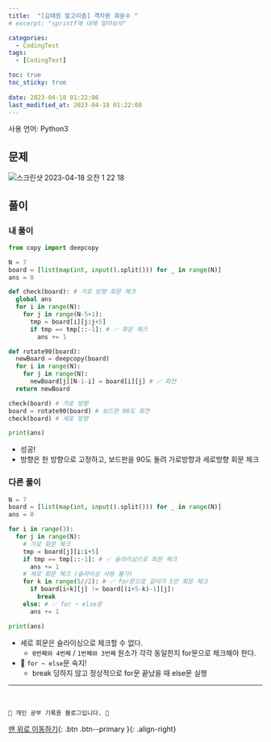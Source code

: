 ```yaml
---
title:  "[김태원 알고리즘] 격자판 회문수 "
# excerpt: "sprintf에 대해 알아보자"

categories:
  - CodingTest
tags:
  - [CodingTest]

toc: true
toc_sticky: true
 
date: 2023-04-18 01:22:06
last_modified_at: 2023-04-18 01:22:08
---
```


사용 언어: Python3

## 문제
![스크린샷 2023-04-18 오전 1 22 18](https://user-images.githubusercontent.com/59405576/232549137-c5481d45-46fc-4195-9979-c849da57e64d.png)

## 풀이
### 내 풀이
```py
from copy import deepcopy

N = 7
board = [list(map(int, input().split())) for _ in range(N)]
ans = 0

def check(board): # 가로 방향 회문 체크
  global ans
  for i in range(N):
    for j in range(N-5+1):
      tmp = board[i][j:j+5]
      if tmp == tmp[::-1]: # ✅ 회문 체크
        ans += 1

def rotate90(board):
  newBoard = deepcopy(board)
  for i in range(N):
    for j in range(N):
      newBoard[j][N-1-i] = board[i][j] # ✅ 회전
  return newBoard

check(board) # 가로 방향
board = rotate90(board) # 보드판 90도 회전
check(board) # 세로 방향

print(ans)

```
- 성공!
- 방향은 한 방향으로 고정하고, 보드판을 90도 돌려 가로방향과 세로방향 회문 체크

### 다른 풀이
```py
N = 7
board = [list(map(int, input().split())) for _ in range(N)]
ans = 0

for i in range(3):
  for j in range(N):
    # 가로 회문 체크
    tmp = board[j][i:i+5]
    if tmp == tmp[::-1]: # ✅ 슬라이싱으로 회문 체크
      ans += 1
    # 세로 회문 체크 (슬라이싱 사용 불가)
    for k in range(5//2): # ✅ for문으로 길이가 5인 회문 체크
      if board[i+k][j] != board[(i+5-k)-1][j]:
        break
    else: # ✅ for ~ else문
      ans += 1

print(ans)
```
- 세로 회문은 슬라이싱으로 체크할 수 없다.
  - `0번째와 4번째` / `1번째와 3번째` 원소가 각각 동일한지 for문으로 체크해야 한다.
- 🌟 `for ~ else`문 숙지!
  - break 당하지 않고 정상적으로 for문 끝났을 때 else문 실행










***
<br>


    💛 개인 공부 기록용 블로그입니다. 👻

[맨 위로 이동하기](#){: .btn .btn--primary }{: .align-right}